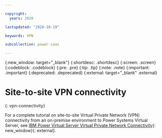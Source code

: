 ```yaml
---

copyright:
  years: 2020

lastupdated: "2020-10-19"

keywords: VPN

subcollection: power-iaas

---
```


{:new_window: target="_blank"}
{:shortdesc: .shortdesc}
{:screen: .screen}
{:codeblock: .codeblock}
{:pre: .pre}
{:tip: .tip}
{:note: .note}
{:important: .important}
{:deprecated: .deprecated}
{:external: target="_blank" .external}

# Site-to-site VPN connectivity
{: vpn-connectivity}

For a complete tutorial on site-to-site Virtual Private Network (VPN) connectivity from an on-premise environment to Power Systems Virtual Server, see [IBM Power Virtual Server Virtual Private Network Connectivity](https://ibm.seismic.com/Link/Content/DCcdornqWne0KxP7QGfCZ9Gw){: new_window}{: external}.